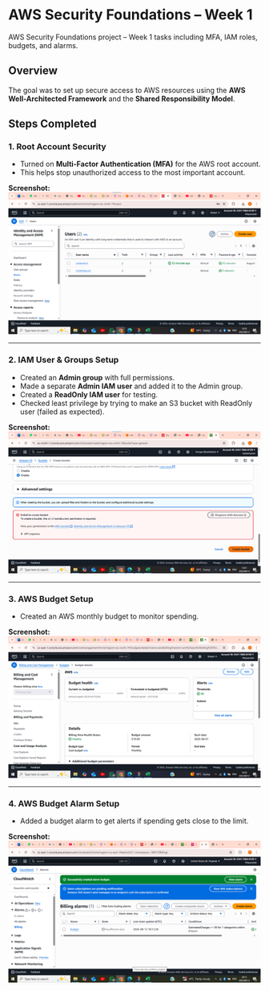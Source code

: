 # AWS Security Foundations – Week 1

AWS Security Foundations project – Week 1 tasks including MFA, IAM roles, budgets, and alarms.

## Overview
The goal was to set up secure access to AWS resources using the **AWS Well-Architected Framework** and the **Shared Responsibility Model**.

## Steps Completed

### 1. Root Account Security
- Turned on **Multi-Factor Authentication (MFA)** for the AWS root account.
- This helps stop unauthorized access to the most important account.

**Screenshot:**  
![MFA Enabled](https://github.com/MianoCloudSec/aws-security-foundations-week1/blob/main/screenshots/proof%20of%20mfa.png)

---

### 2. IAM User & Groups Setup
- Created an **Admin group** with full permissions.
- Made a separate **Admin IAM user** and added it to the Admin group.
- Created a **ReadOnly IAM user** for testing.
- Checked least privilege by trying to make an S3 bucket with ReadOnly user (failed as expected).

**Screenshot:**  
![ReadOnly Test](https://github.com/MianoCloudSec/aws-security-foundations-week1/blob/main/screenshots/readonly%20proof.png)

---

### 3. AWS Budget Setup
- Created an AWS monthly budget to monitor spending.

**Screenshot:**  
![Budget](https://github.com/MianoCloudSec/aws-security-foundations-week1/blob/main/screenshots/budget%20proof.png)

---

### 4. AWS Budget Alarm Setup
- Added a budget alarm to get alerts if spending gets close to the limit.

**Screenshot:**  
![Budget Alarm](https://github.com/MianoCloudSec/aws-security-foundations-week1/blob/main/screenshots/budgetalarm.png)
